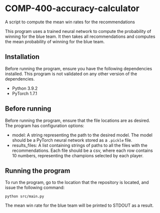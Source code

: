 # COMP-400-accuracy-calculator
A script to compute the mean win rates for the recommendations

This program uses a trained neural network to compute the probability of winning for the blue team. It then takes all recommendations and computes the mean probability of winning for the blue team. 

## Installation

Before running the program, ensure you have the following dependencies installed. This program is not validated on any other version of the dependencies. 

- Python 3.9.2
- PyTorch 1.7.1

## Before running

Before running the program, ensure that the file locations are as desired. The program has configuration options:

- model: A string representing the path to the desired model. The model should be a PyTorch neural network stored as a ```.pickle``` file.
- results_files: A list containing strings of paths to all the files with the recommendations. Each file should be a csv, where each row contains 10 numbers, representing the champions selected by each player.

## Running the program

To run the program, go to the location that the repository is located, and issue the following command:

```
python src/main.py
```

The mean win rate for the blue team will be printed to STDOUT as a result. 